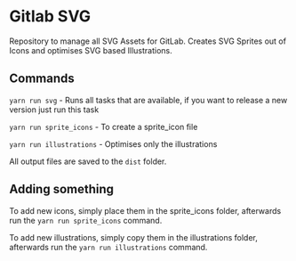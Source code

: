 # Gitlab SVG

Repository to manage all SVG Assets for GitLab. Creates SVG Sprites out of Icons and optimises SVG based Illustrations.

## Commands

`yarn run svg` - Runs all tasks that are available, if you want to release a new version just run this task

`yarn run sprite_icons` - To create a sprite_icon file

`yarn run illustrations` - Optimises only the illustrations

All output files are saved to the `dist` folder.

## Adding something

To add new icons, simply place them in the sprite_icons folder, afterwards run the `yarn run sprite_icons` command.

To add new illustrations, simply copy them in the illustrations folder, afterwards run the `yarn run illustrations` command.
